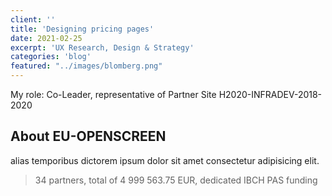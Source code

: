 ```yaml
---
client: ''
title: 'Designing pricing pages'
date: 2021-02-25
excerpt: 'UX Research, Design & Strategy'
categories: 'blog'
featured: "../images/blomberg.png"
---
```

My role: Co-Leader, representative of Partner Site H2020-INFRADEV-2018-2020

## About EU-OPENSCREEN

alias temporibus dictorem ipsum dolor sit amet consectetur adipisicing elit.

> 34 partners, total of 4 999 563.75 EUR, dedicated IBCH PAS funding
